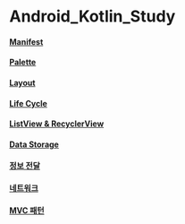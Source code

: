 # Android_Kotlin_Study

#### [Manifest](https://working-hippodraco-f05.notion.site/Manifest-866a9662d7ba4463b1033d08c98a2df2)
#### [Palette](https://working-hippodraco-f05.notion.site/Palette-f566c64be27049fbab796cd28e572e27)
#### [Layout](https://working-hippodraco-f05.notion.site/Layout-cb87ddecde994683aeee320dfb54d0d6)
#### [Life Cycle](https://working-hippodraco-f05.notion.site/Life-Cycle-890fb647a582496180bc406fca4ddddb)
#### [ListView & RecyclerView](https://working-hippodraco-f05.notion.site/List-View-Recycler-View-c7dc4a281b764d7da87a6a20ab577634)
#### [Data Storage](https://working-hippodraco-f05.notion.site/Data-Storage-261e0da1efea4a90b1fd46e6845d7437)
#### [정보 전달](https://working-hippodraco-f05.notion.site/8ff18899f8794b66a4f06ae52b6130ba)
#### [네트워크](https://working-hippodraco-f05.notion.site/7f36e7013caf4eb3a4692a8baba8992d)
#### [MVC 패턴](https://www.notion.so/MVC-d0836ecf7a5b4feca0201a66304d562e)
